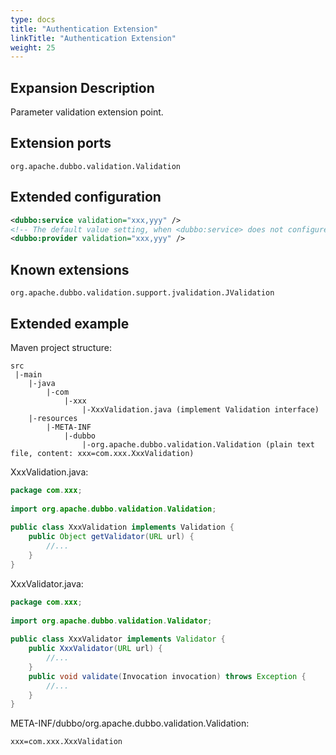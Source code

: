 ```yaml
---
type: docs
title: "Authentication Extension"
linkTitle: "Authentication Extension"
weight: 25
---
```


## Expansion Description

Parameter validation extension point.

## Extension ports

`org.apache.dubbo.validation.Validation`

## Extended configuration

```xml
<dubbo:service validation="xxx,yyy" />
<!-- The default value setting, when <dubbo:service> does not configure the authentication attribute, use this configuration -->
<dubbo:provider validation="xxx,yyy" />
```

## Known extensions

`org.apache.dubbo.validation.support.jvalidation.JValidation`

## Extended example

Maven project structure:

```
src
 |-main
    |-java
        |-com
            |-xxx
                |-XxxValidation.java (implement Validation interface)
    |-resources
        |-META-INF
            |-dubbo
                |-org.apache.dubbo.validation.Validation (plain text file, content: xxx=com.xxx.XxxValidation)
```

XxxValidation.java:

```java
package com.xxx;
 
import org.apache.dubbo.validation.Validation;
 
public class XxxValidation implements Validation {
    public Object getValidator(URL url) {
        //...
    }
}
```

XxxValidator.java:

```java
package com.xxx;
 
import org.apache.dubbo.validation.Validator;
 
public class XxxValidator implements Validator {
    public XxxValidator(URL url) {
        //...
    }
    public void validate(Invocation invocation) throws Exception {
        //...
    }
}
```

META-INF/dubbo/org.apache.dubbo.validation.Validation:

```properties
xxx=com.xxx.XxxValidation
```